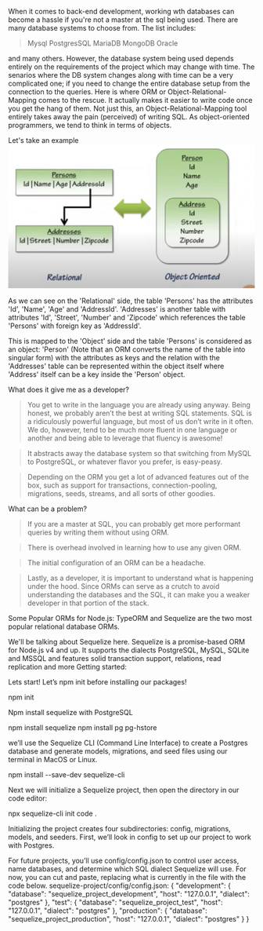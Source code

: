 When it comes to back-end development, working wth databases can become a hassle if you're not a master at the sql being used.
There are many database systems to choose from. The list includes:

> Mysql
> PostgresSQL
> MariaDB
> MongoDB
> Oracle

and many others. However, the database system being used depends entirely on the requirements of the project which may change with time.
The senarios where the DB system changes along with time can be a very complicated one; if you need to change the entire database setup from the connection to the queries. Here is where ORM or Object-Relational-Mapping comes to the rescue. It actually makes it easier to write code once you get the hang of them. Not just this, an Object-Relational-Mapping tool entirely takes away the pain (perceived) of writing SQL. As object-oriented programmers, we tend to think in terms of objects.

Let's take an example
![example](example.png)

As we can see on the 'Relational' side, the table 'Persons' has the attributes 'Id', 'Name', 'Age' and 'AddressId'. 'Addresses' is another table with attributes 'Id', 'Street', 'Number' and 'Zipcode' which references the table 'Persons' with foreign key as 'AddressId'.

This is mapped to the 'Object' side and the table 'Persons' is considered as an object: 'Person' (Note that an ORM converts the name of the table into singular form) with the attributes as keys and the relation with the 'Addresses' table can be represented within the object itself where 'Address' itself can be a key inside the 'Person' object.

What does it give me as a developer?

> You get to write in the language you are already using anyway. Being honest, we probably aren’t the best at writing SQL statements. SQL is a ridiculously powerful language, but most of us don’t write in it often. We do, however, tend to be much more fluent in one language or another and being able to leverage that fluency is awesome!

> It abstracts away the database system so that switching from MySQL to PostgreSQL, or whatever flavor you prefer, is easy-peasy.

> Depending on the ORM you get a lot of advanced features out of the box, such as support for transactions, connection-pooling, migrations, seeds, streams, and all sorts of other goodies.

What can be a problem?

> If you are a master at SQL, you can probably get more performant queries by writing them without using ORM.

> There is overhead involved in learning how to use any given ORM.

> The initial configuration of an ORM can be a headache.

> Lastly, as a developer, it is important to understand what is happening under the hood. Since ORMs can serve as a crutch to avoid understanding the databases and the SQL, it can make you a weaker developer in that portion of the stack.

Some Popular ORMs for Node.js:
TypeORM and Sequelize are the two most popular relational database ORMs.

We'll be talking about Sequelize here.
Sequelize is a promise-based ORM for Node.js v4 and up. It supports the dialects PostgreSQL, MySQL, SQLite and MSSQL and features solid transaction support, relations, read replication and more
Getting started:

Lets start! Let’s npm init before installing our packages!

npm init

Npm install sequelize with PostgreSQL

npm install sequelize
npm install pg pg-hstore

we’ll use the Sequelize CLI (Command Line Interface) to create a Postgres database and generate models, migrations, and seed files using our terminal in MacOS or Linux.

npm install --save-dev sequelize-cli

Next we will initialize a Sequelize project, then open the directory in our code editor:

npx sequelize-cli init
code .

Initializing the project creates four subdirectories: config, migrations, models, and seeders. First, we’ll look in config to set up our project to work with Postgres.

For future projects, you’ll use config/config.json to control user access, name databases, and determine which SQL dialect Sequelize will use. For now, you can cut and paste, replacing what is currently in the file with the code below.
sequelize-project/config/config.json:
{
"development": {
"database": "sequelize_project_development",
"host": "127.0.0.1",
"dialect": "postgres"
},
"test": {
"database": "sequelize_project_test",
"host": "127.0.0.1",
"dialect": "postgres"
},
"production": {
"database": "sequelize_project_production",
"host": "127.0.0.1",
"dialect": "postgres"
}
}
